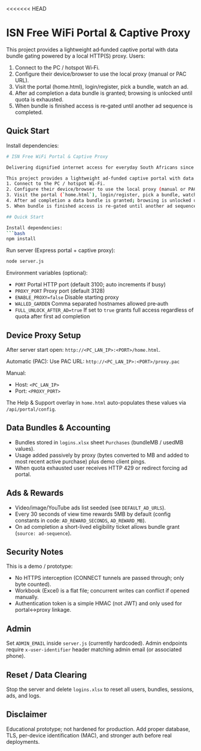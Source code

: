 <<<<<<< HEAD
# ISN Free WiFi Portal & Captive Proxy

This project provides a lightweight ad‑funded captive portal with data bundle gating powered by a local HTTP(S) proxy. Users:
1. Connect to the PC / hotspot Wi‑Fi.
2. Configure their device/browser to use the local proxy (manual or PAC URL).
3. Visit the portal (home.html), login/register, pick a bundle, watch an ad.
4. After ad completion a data bundle is granted; browsing is unlocked until quota is exhausted.
5. When bundle is finished access is re‑gated until another ad sequence is completed.

## Quick Start

Install dependencies:
```bash
# ISN Free WiFi Portal & Captive Proxy

Delivering dignified internet access for everyday South Africans since 2025.

This project provides a lightweight ad‑funded captive portal with data bundle gating powered by a local HTTP(S) proxy. Users:
1. Connect to the PC / hotspot Wi‑Fi.
2. Configure their device/browser to use the local proxy (manual or PAC URL).
3. Visit the portal (`home.html`), login/register, pick a bundle, watch an ad.
4. After ad completion a data bundle is granted; browsing is unlocked until quota is exhausted.
5. When bundle is finished access is re‑gated until another ad sequence is completed.

## Quick Start

Install dependencies:
```bash
npm install
```
Run server (Express portal + captive proxy):
```bash
node server.js
```
Environment variables (optional):
- `PORT` Portal HTTP port (default 3100; auto increments if busy)
- `PROXY_PORT` Proxy port (default 3128)
- `ENABLE_PROXY=false` Disable starting proxy
- `WALLED_GARDEN` Comma separated hostnames allowed pre‑auth
- `FULL_UNLOCK_AFTER_AD=true` If set to `true` grants full access regardless of quota after first ad completion

## Device Proxy Setup

After server start open: `http://<PC_LAN_IP>:<PORT>/home.html`.

Automatic (PAC):
Use PAC URL: `http://<PC_LAN_IP>:<PORT>/proxy.pac`

Manual:
- Host: `<PC_LAN_IP>`
- Port: `<PROXY_PORT>`

The Help & Support overlay in `home.html` auto-populates these values via `/api/portal/config`.

## Data Bundles & Accounting
- Bundles stored in `logins.xlsx` sheet `Purchases` (bundleMB / usedMB values).
- Usage added passively by proxy (bytes converted to MB and added to most recent active purchase) plus demo client pings.
- When quota exhausted user receives HTTP 429 or redirect forcing ad portal.

## Ads & Rewards
- Video/image/YouTube ads list seeded (see `DEFAULT_AD_URLS`).
- Every 30 seconds of view time rewards 5MB by default (config constants in code: `AD_REWARD_SECONDS`, `AD_REWARD_MB`).
- On ad completion a short-lived eligibility ticket allows bundle grant (`source: ad-sequence`).

## Security Notes
This is a demo / prototype:
- No HTTPS interception (CONNECT tunnels are passed through; only byte counted).
- Workbook (Excel) is a flat file; concurrent writes can conflict if opened manually.
- Authentication token is a simple HMAC (not JWT) and only used for portal<->proxy linkage.

## Admin
Set `ADMIN_EMAIL` inside `server.js` (currently hardcoded). Admin endpoints require `x-user-identifier` header matching admin email (or associated phone).

## Reset / Data Clearing
Stop the server and delete `logins.xlsx` to reset all users, bundles, sessions, ads, and logs.

## Disclaimer
Educational prototype; not hardened for production. Add proper database, TLS, per-device identification (MAC), and stronger auth before real deployments.
